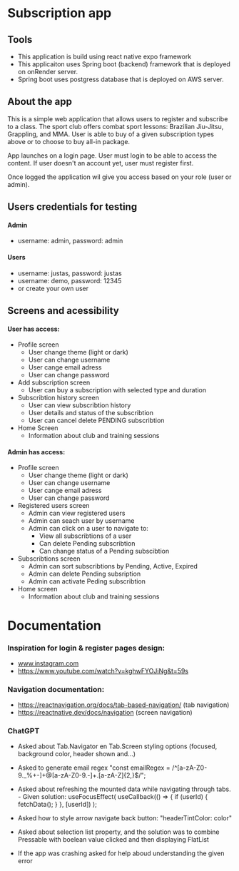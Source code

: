 # Subscription app

## Tools

- This application is build using react native expo framework
- This applicaiton uses Spring boot (backend) framework that is deployed on onRender server.
- Spring boot uses postgress database that is deployed on AWS server.

## About the app

This is a simple web application that allows users to register and subscribe to a class.
The sport club offers combat sport lessons: Brazilian Jiu-Jitsu, Grappling, and MMA.
User is able to buy of a given subscription types above or to choose to buy all-in package.

App launches on a login page. User must login to be able to access the content. If user doesn't an
account yet, user must register first.

Once logged the application wil give you access based on your role (user or admin).

## Users credentials for testing

#### Admin

- username: admin, password: admin

#### Users

- username: justas, password: justas
- username: demo, password: 12345
- or create your own user

## Screens and acessibility

#### User has access:

- Profile screen
  - User change theme (light or dark)
  - User can change username
  - User cange email adress
  - User can change password
- Add subscription screen
  - User can buy a subscription with selected type and duration
- Subscribtion history screen
  - User can view subscribtion history
  - User details and status of the subscribtion
  - User can cancel delete PENDING subscribtion
- Home Screen
  - Information about club and training sessions

#### Admin has access:

- Profile screen
  - User change theme (light or dark)
  - User can change username
  - User cange email adress
  - User can change password
- Registered users screen
  - Admin can view registered users
  - Admin can seach user by username
  - Admin can click on a user to navigate to:
    - View all subscribtions of a user
    - Can delete Pending subscribtion
    - Can change status of a Pending subscibtion
- Subscribtions screen
  - Admin can sort subscribtions by Pending, Active, Expired
  - Admin can delete Pending subsription
  - Admin can activate Peding subscribtion
- Home screen
  - Information about club and training sessions

# Documentation

### Inspiration for login & register pages design:

- www.instagram.com
- https://www.youtube.com/watch?v=kghwFYOJiNg&t=59s

### Navigation documentation:

- https://reactnavigation.org/docs/tab-based-navigation/ (tab navigation)
- https://reactnative.dev/docs/navigation (screen navigation)

### ChatGPT

- Asked about Tab.Navigator en Tab.Screen styling options (focused, background color, header shown and...)
- Asked to generate email regex "const emailRegex = /^[a-zA-Z0-9._%+-]+@[a-zA-Z0-9.-]+\.[a-zA-Z]{2,}$/";
- Asked about refreshing the mounted data while navigating through tabs. - Given solution:
  useFocusEffect(
  useCallback(() => {
  if (userId) {
  fetchData();
  }
  }, [userId])
  );

- Asked how to style arrow navigate back button: "headerTintColor: color"

- Asked about selection list property, and the solution was to combine Pressable with boelean value clicked
  and then displaying FlatList
- If the app was crashing asked for help aboud understanding the given error
